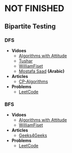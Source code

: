 # NOT FINISHED
## Bipartite Testing
### DFS
+ **Vidoes**
  + [Algorithms with Attitude]()
  + [Tushar]()
  + [WilliamFiset]()
  + [Mostafa Saad]() **(Arabic)**
+ **Articles**
  + [CP-Algorithms]()
+ **Problems**
  + [LeetCode](https://leetcode.com/list/963b7s7h)
 
### BFS
+ **Vidoes**
  + [Algorithms with Attitude]()
  + [WilliamFiset]()
+ **Articles**
  + [Geeks4Geeks]()
+ **Problems**
  + [LeetCode](https://leetcode.com/list/963b7s7h)
